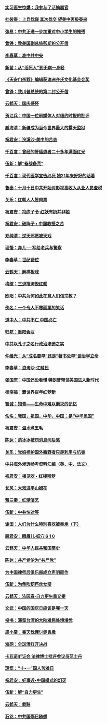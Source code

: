 #### [实习医生惊爆：我参与了活摘器官](../pages/nsc993/n10782508.md?t=10150034) 

#### [杜彼得：上兵伐谋 其次伐交 望美中否极泰来](../pages/nsc993/n10782571.md?t=10150034) 

#### [张易：中共正进一步加重对中小学生的摧残](../pages/nsc993/n10781866.md?t=10150034) 

#### [曾铮：致美国副总统彭斯的公开信](../pages/nsc993/n10779942.md?t=10150034) 

#### [李春草：哀中共中央](../pages/nsc993/n10778921.md?t=10150034) 

#### [新苗：从“活死人”到无病一身轻](../pages/nsc993/n10778538.md?t=10150034) 

#### [《天安门杀戮》编辑获澳洲齐氏文化基金会奖](../pages/nsc993/n10777219.md?t=10150034) 

#### [曾铮：致川普总统的第二封公开信](../pages/nsc993/n10777329.md?t=10150034) 

#### [云鹤天：国庆感怀](../pages/nsc993/n10775823.md?t=10150034) 

#### [贺江兵：中国一位前媒体人对纽约时报的批评](../pages/nsc993/n10776626.md?t=10150034) 

#### [臧海清：新疆成为当今世界最大的露天监狱](../pages/nsc993/n10775817.md?t=10150034) 

#### [祝君安：浣溪沙‧美中的苦恋](../pages/nsc993/n10775813.md?t=10150034) 

#### [千百度：曾经的肝癌患者二十多年满面红光](../pages/nsc993/n10775728.md?t=10150034) 

#### [伍新：解“备战备荒”](../pages/nsc993/n10773928.md?t=10150034) 

#### [千百度：现代医学宣告必死 她21年来好好的活着](../pages/nsc993/n10773703.md?t=10150034) 

#### [鲁泰：十月十日中共开始对影视高收入从业人员查税](../pages/nsc993/n10773444.md?t=10150034) 

#### [关乐：红朝人人皆肉票](../pages/nsc993/n10773429.md?t=10150034) 

#### [祝君安：捣练子令‧红妖有奶并非娘](../pages/nsc993/n10773412.md?t=10150034) 

#### [祝君安：破阵子 • 中国教授之苦](../pages/nsc993/n10772347.md?t=10150034) 

#### [郑纯清：逆天邪恶被天戏](../pages/nsc993/n10772339.md?t=10150034) 

#### [理悟：弃儿──写给老兵与警察](../pages/nsc993/n10772337.md?t=10150034) 

#### [李春草：世纪错位](../pages/nsc993/n10768198.md?t=10150034) 

#### [云鹤天：解样板戏](../pages/nsc993/n10768193.md?t=10150034) 

#### [梅绽：三退摧涛毁红船](../pages/nsc993/n10768163.md?t=10150034) 

#### [欧阳：中共为何如此在意人们信宗教？](../pages/nsc993/n10768144.md?t=10150034) 

#### [佚名：一个令人不寒而栗的笑话](../pages/nsc993/n10768061.md?t=10150034) 

#### [道中人：中共不亡 中国必亡](../pages/nsc993/n10768017.md?t=10150034) 

#### [归航：重阳会友](../pages/nsc993/n10767544.md?t=10150034) 

#### [中共以孔子之名行政治渗透之实](../pages/nsc993/n10767697.md?t=10150034) 

#### [仲维光：从“成名要早”还是“著书忌早”谈治学立命](../pages/nsc993/n10767650.md?t=10150034) 

#### [李春草：浪淘沙‧江贼民](../pages/nsc993/n10767480.md?t=10150034) 

#### [张国庆：中国还没看懂 特朗普带领美国进入新时代](../pages/nsc993/n10764224.md?t=10150034) 

#### [桂南福：霸世界百年红梦断](../pages/nsc993/n10762380.md?t=10150034) 

#### [智诚：知青——生命中难以磨灭的记忆](../pages/nsc993/n10762372.md?t=10150034) 

#### [佚名：我国，祖国，中华，中国：是“中华民国”](../pages/nsc993/n10762366.md?t=10150034) 

#### [祝君安：温水煮五毛](../pages/nsc993/n10762362.md?t=10150034) 

#### [陈达：范冰冰被罚消息闻后感](../pages/nsc993/n10760142.md?t=10150034) 

#### [关乐：党妈袒护国外撒野者只是利用与坑害](../pages/nsc993/n10760019.md?t=10150034) 

#### [中共海外渗透参考资料汇编（英、中、法文）](../pages/nsc993/n10756055.md?t=10150034) 

#### [祝君安：相见欢  •  红楼残梦](../pages/nsc993/n10757542.md?t=10150034) 

#### [长风：大戏进平山姆在](../pages/nsc993/n10757155.md?t=10150034) 

#### [蒋三秦：红潮演艺](../pages/nsc993/n10756736.md?t=10150034) 

#### [伍新：中共怕对等](../pages/nsc993/n10754812.md?t=10150034) 

#### [谢田：人们为什么特别喜欢被奉承（下）](../pages/nsc993/n10755072.md?t=10150034) 

#### [祋君安：眼眉儿‧妖穴 6 1 0](../pages/nsc993/n10754802.md?t=10150034) 

#### [云鹤天：中华人民共和国简史](../pages/nsc993/n10753546.md?t=10150034) 

#### [陈达：共产党沦为“共尸党”](../pages/nsc993/n10753506.md?t=10150034) 

#### [为中国律师后俱乐部成立声明而作](../pages/nsc993/n10753359.md?t=10150034) 

#### [伍新：为倒吹葫芦丝女辩](../pages/nsc993/n10753300.md?t=10150034) 

#### [云鹤天：沁园春‧自力更生重又提](../pages/nsc993/n10752681.md?t=10150034) 

#### [文武：中国的国庆日应该是哪一天](../pages/nsc993/n10752564.md?t=10150034) 

#### [投书：滞留台湾的大陆难民处境堪忧](../pages/nsc993/n10751122.md?t=10150034) 

#### [周小棠：奉天伐罪讨赤鬼檄](../pages/nsc993/n10749279.md?t=10150034) 

#### [海网：全球漂红开决战](../pages/nsc993/n10747774.md?t=10150034) 

#### [卡瓦诺听证会 法律博士批评参议员范士丹](../pages/nsc993/n10748504.md?t=10150034) 

#### [理悟：“十•一”国人苦难日](../pages/nsc993/n10747763.md?t=10150034) 

#### [祝君安：好事近•中国模式的幻灭](../pages/nsc993/n10747755.md?t=10150034) 

#### [伍新：解“自力更生”](../pages/nsc993/n10747744.md?t=10150034) 

#### [云鹤天：栽赃](../pages/nsc993/n10747735.md?t=10150034) 

#### [石铭：中共国殇日随想](../pages/nsc993/n10747202.md?t=10150034) 

